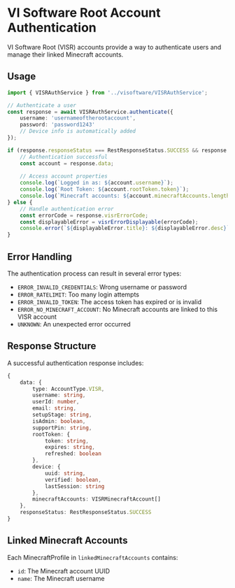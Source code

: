 # VI Software Root Account Authentication

VI Software Root (VISR) accounts provide a way to authenticate users and manage their linked Minecraft accounts.

## Usage

```typescript
import { VISRAuthService } from '../visoftware/VISRAuthService';

// Authenticate a user
const response = await VISRAuthService.authenticate({
    username: 'usernameoftherootaccount',
    password: 'password1243'
    // Device info is automatically added
});

if (response.responseStatus === RestResponseStatus.SUCCESS && response.data) {
    // Authentication successful
    const account = response.data;
    
    // Access account properties
    console.log(`Logged in as: ${account.username}`);
    console.log(`Root Token: ${account.rootToken.token}`);
    console.log(`Minecraft accounts: ${account.minecraftAccounts.length}`);
} else {
    // Handle authentication error
    const errorCode = response.visrErrorCode;
    const displayableError = visrErrorDisplayable(errorCode);
    console.error(`${displayableError.title}: ${displayableError.desc}`);
}
```

## Error Handling

The authentication process can result in several error types:

- `ERROR_INVALID_CREDENTIALS`: Wrong username or password
- `ERROR_RATELIMIT`: Too many login attempts
- `ERROR_INVALID_TOKEN`: The access token has expired or is invalid
- `ERROR_NO_MINECRAFT_ACCOUNT`: No Minecraft accounts are linked to this VISR account
- `UNKNOWN`: An unexpected error occurred

## Response Structure

A successful authentication response includes:

```typescript
{
    data: {
        type: AccountType.VISR,
        username: string,
        userId: number,
        email: string,
        setupStage: string,
        isAdmin: boolean,
        supportPin: string,
        rootToken: {
            token: string,
            expires: string,
            refreshed: boolean
        },
        device: {
            uuid: string,
            verified: boolean,
            lastSession: string
        },
        minecraftAccounts: VISRMinecraftAccount[]
    },
    responseStatus: RestResponseStatus.SUCCESS
}
```

## Linked Minecraft Accounts

Each MinecraftProfile in `linkedMinecraftAccounts` contains:
- `id`: The Minecraft account UUID
- `name`: The Minecraft username
